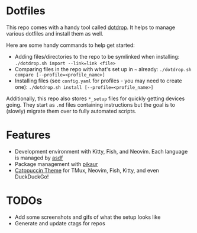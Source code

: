 # Dotfiles

This repo comes with a handy tool called [dotdrop](https://github.com/deadc0de6/dotdrop).
It helps to manage various dotfiles and install them as well.

Here are some handy commands to help get started:
- Adding files/directories to the repo to be symlinked when installing:
  `./dotdrop.sh import --link=link <file>`
- Comparing files in the repo with what's set up in `~` already: `./dotdrop.sh
  compare [--profile=<profile_name>]`
- Installing files (see `config.yaml` for profiles - you may need to create
  one): `./dotdrop.sh install [--profile=<profile_name>]`

Additionally, this repo also stores `*_setup` files for quickly getting devices
going. They start as `.md` files containing instructions but the goal is to
(slowly) migrate them over to fully automated scripts.

# Features

- Development environment with Kitty, Fish, and Neovim. Each language is managed by [asdf](https://asdf-vm.com/)
- Package management with [pikaur](https://github.com/actionless/pikaur)
- [Catppuccin Theme](https://github.com/catppuccin) for TMux, Neovim, Fish, Kitty, and even DuckDuckGo!

# TODOs

- Add some screenshots and gifs of what the setup looks like
- Generate and update ctags for repos
